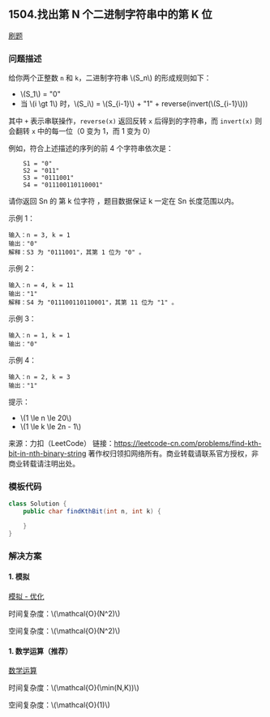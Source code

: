 <script src="https://cdn.bootcss.com/mathjax/2.7.7/MathJax.js?config=TeX-AMS-MML_HTMLorMML"></script>

## 1504.找出第 N 个二进制字符串中的第 K 位

[刷题](qu1504/solu/Solution.java)

### 问题描述

给你两个正整数 `n` 和 `k`，二进制字符串  \\(S_n\\) 的形成规则如下：

* \\(S_1\\) = "0"
* 当 \\(i \gt 1\\) 时，\\(S_i\\) = \\(S_{i-1}\\) + "1" + reverse(invert(\\(S_{i-1}\\)))

其中 `+` 表示串联操作，`reverse(x)` 返回反转 `x` 后得到的字符串，而 `invert(x)` 则会翻转 `x` 中的每一位（0 变为 1，而 1 变为 0）

例如，符合上述描述的序列的前 4 个字符串依次是：

```
    S1 = "0"
    S2 = "011"
    S3 = "0111001"
    S4 = "011100110110001"

```

请你返回  Sn 的 第 k 位字符 ，题目数据保证 k 一定在 Sn 长度范围以内。


示例 1：

```
输入：n = 3, k = 1
输出："0"
解释：S3 为 "0111001"，其第 1 位为 "0" 。
```

示例 2：

```
输入：n = 4, k = 11
输出："1"
解释：S4 为 "011100110110001"，其第 11 位为 "1" 。
```

示例 3：

```
输入：n = 1, k = 1
输出："0"
```

示例 4：

```
输入：n = 2, k = 3
输出："1"
```


提示：

* \\(1 \le n \le 20\\)
* \\(1 \le k \le 2n - 1\\)

来源：力扣（LeetCode）
链接：https://leetcode-cn.com/problems/find-kth-bit-in-nth-binary-string
著作权归领扣网络所有。商业转载请联系官方授权，非商业转载请注明出处。

### 模板代码

``` java
class Solution {
    public char findKthBit(int n, int k) {

    }
}
```

### 解决方案

#### 1. 模拟

[模拟 - 优化](qu1504/solu1/Solution.java)

时间复杂度：\\(\mathcal{O}(N^2)\\)

空间复杂度：\\(\mathcal{O}(N^2)\\)

#### 1. 数学运算（推荐）

[数学运算](qu1504/solu2/Solution.java)

时间复杂度：\\(\mathcal{O}(\min(N,K))\\)

空间复杂度：\\(\mathcal{O}(1)\\)
